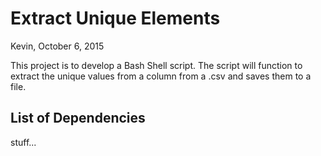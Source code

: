 # Extract Unique Elements
Kevin, October 6, 2015

This project is to develop a Bash Shell script.
The script will function to extract the unique values from a column from a .csv and saves them to a file.

## List of Dependencies
stuff...

